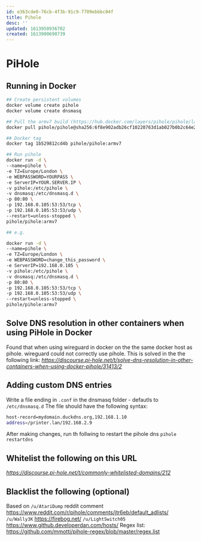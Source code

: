```yaml
---
id: e363cde0-76cb-4f3b-91c9-7709ebbbc04f
title: Pihole
desc: ''
updated: 1613950936702
created: 1613900690739
---
```


# PiHole

## Running in Docker
```sh
## Create persistent volumes
docker volume create pihole
docker volume create dnsmasq

## Pull the armv7 build (https://hub.docker.com/layers/pihole/pihole/latest/images/sha256-6f8e902adb26cf10220763d1ab027b0b2c64e2df3a397e4f015ead7a1c40d96c?context=explore) - doing this as --platform linux/arm/v7 could not find image, despite it being on DockerHub
docker pull pihole/pihole@sha256:6f8e902adb26cf10220763d1ab027b0b2c64e2df3a397e4f015ead7a1c40d96c

## Docker tag 
docker tag 1b529812cd4b pihole/pihole:armv7

## Run pihole
docker run -d \
--name=pihole \
-e TZ=Europe/London \
-e WEBPASSWORD=YOURPASS \
-e ServerIP=YOUR.SERVER.IP \
-v pihole:/etc/pihole \
-v dnsmasq:/etc/dnsmasq.d \
-p 80:80 \
-p 192.168.0.105:53:53/tcp \
-p 192.168.0.105:53:53/udp \
--restart=unless-stopped \
pihole/pihole:armv7

## e.g.

docker run -d \
--name=pihole \
-e TZ=Europe/London \
-e WEBPASSWORD=change_this_password \
-e ServerIP=192.168.0.105 \
-v pihole:/etc/pihole \
-v dnsmasq:/etc/dnsmasq.d \
-p 80:80 \
-p 192.168.0.105:53:53/tcp \
-p 192.168.0.105:53:53/udp \
--restart=unless-stopped \
pihole/pihole:armv7
```

## Solve DNS resolution in other containers when using PiHole in Docker
Found that when using wireguard in docker on the the same docker host as pihole.
wireguard could not correctly use pihole.
This is solved in the the following link:
_https://discourse.pi-hole.net/t/solve-dns-resolution-in-other-containers-when-using-docker-pihole/31413/2_

## Adding custom DNS entries
Write a file ending in `.conf` in the dnsmasq folder - defautls to `/etc/dnsmasq.d`
The file should have the following syntax:
```sh
host-record=mydomain.duckdns.org,192.168.1.10
address=/printer.lan/192.168.2.9
```
After making changes, run th follwing to restart the pihole dns
`pihole restartdns`

## Whitelist the following on this URL
_https://discourse.pi-hole.net/t/commonly-whitelisted-domains/212_

## Blacklist the following (optional)
Based on `/u/AtariDump` reddit comment https://www.reddit.com/r/pihole/comments/jtr6eb/default_adlists/
`/u/Wally3K` https://firebog.net/
`/u/LightSwitch05` https://www.github.developerdan.com/hosts/
Regex list: https://github.com/mmotti/pihole-regex/blob/master/regex.list


